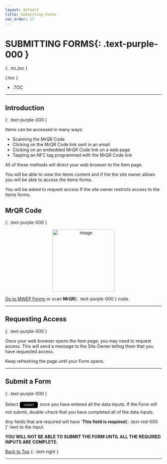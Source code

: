 ```yaml
---
layout: default
title: Submitting Forms
nav_order: 17
---
```


<html>
<head>
<style>
.button {
  padding: 5px 12px;
  text-align: center;
  text-decoration: none;
  display: inline-block;
  font-size: 9px;
  margin: 4px 2px;
  cursor: pointer; }
.button1 {background-color: #000000;} /* Black */
.button2 {background-color: white;}
.button1 {color: white;}
.button2 {color: grey;}
.button1 {border: none;}
.button2 {border: 1px solid grey}
.button1 {border-radius: 5px;}
.button2 {border-radius: 5px;}
</style>
</head>
</html>

# **SUBMITTING FORMS**{: .text-purple-000 }
{: .no_toc }

{:toc }
- .TOC

___
## Introduction
{: .text-purple-000 }

Items can be accessed in many ways:
* Scanning the MrQR Code
* Clicking on the MrQR Code link sent in an email
* Clicking on an embedded MrQR Code link on a web page
* Tapping an NFC tag programmed with the MrQR Code link

All of these methods will direct your web browser to the Item page.

You will be able to view the items content and if the the site owner allows you will be able to access the items forms.

You will be asked to request access If the site owner restricts access to the items forms. 

## MrQR Code
{: .text-purple-000 }

<div style="text-align: center;"> 
<img width="200" alt="image" src="https://docs.mrqr.me/assets/images/Forms/stickers/mrqr-sticker-MWEP.png">
</div>

[Go to MWEP Forms](https://mrqr.me/gidBoo/) or scan **MrQR**{: .text-purple-000 } code.


___
## Requesting Access
{: .text-purple-000 }

Once your web browser opens the Item page, you may need to request access. This will send a message to the Site Owner telling them that you have requested access.

Keep refreshing the page until your Form opens.

___
## Submit a Form
{: .text-purple-000 }

Select <button class="button button1">SUBMIT</button> once you have entered all the data inputs. If the Form will not submit, double-check that you have completed all of the data inputs.

Any fields that are required will have '**This field is required**{: .text-red-000 }' next to the input. 

**YOU WILL NOT BE ABLE TO SUBMIT THE FORM UNTIL ALL THE REQUIRED INPUTS ARE COMPLETE.**

[Back to Top](https://docs.mrqr.me/Form_Submitting/)
{: .text-right }

___
